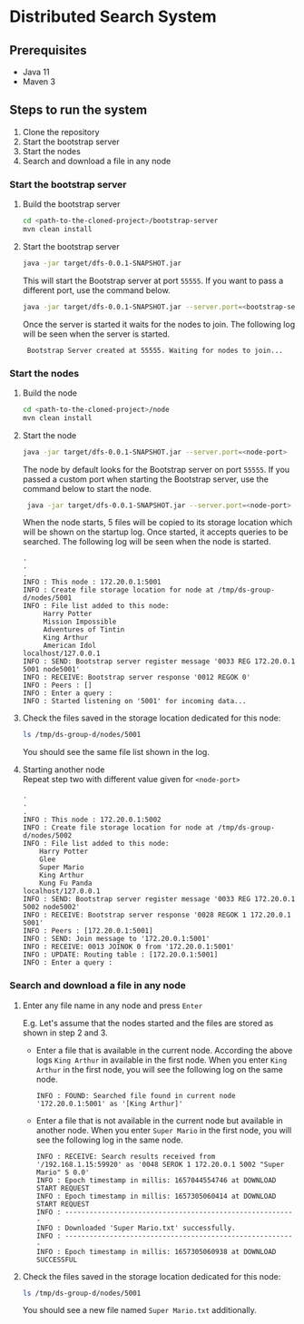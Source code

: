 # Distributed Search System

## Prerequisites
* Java 11
* Maven 3

## Steps to run the system
1. Clone the repository
2. Start the bootstrap server
3. Start the nodes
4. Search and download a file in any node

### Start the bootstrap server
1. Build the bootstrap server
    ```bash
    cd <path-to-the-cloned-project>/bootstrap-server
    mvn clean install
    ```
2. Start the bootstrap server
    ```bash
    java -jar target/dfs-0.0.1-SNAPSHOT.jar
    ```
   This will start the Bootstrap server at port `55555`. If you want to pass a different port, use the command below.
   ```bash
   java -jar target/dfs-0.0.1-SNAPSHOT.jar --server.port=<bootstrap-server-port>
   ```
   
   Once the server is started it waits for the nodes to join. The following log will be seen when the server is started.
   ```
    Bootstrap Server created at 55555. Waiting for nodes to join...
   ```

### Start the nodes   
1. Build the node
    ```bash
    cd <path-to-the-cloned-project>/node
    mvn clean install
    ```
2. Start the node
    ```bash
    java -jar target/dfs-0.0.1-SNAPSHOT.jar --server.port=<node-port>
    ```
   The node by default looks for the Bootstrap server on port `55555`. If you passed a custom port when starting the Bootstrap 
   server, use the command below to start the node.
   ```bash
    java -jar target/dfs-0.0.1-SNAPSHOT.jar --server.port=<node-port> --bootstrap.server.port=<bootstrap-server-port>
   ```
   When the node starts, 5 files will be copied to its storage location which will be shown on the startup log. Once started,
   it accepts queries to be searched. The following log will be seen when the node is started.
   
   ```
   .
   .
   .
   INFO : This node : 172.20.0.1:5001
   INFO : Create file storage location for node at /tmp/ds-group-d/nodes/5001
   INFO : File list added to this node: 
   		Harry Potter
   		Mission Impossible
   		Adventures of Tintin
   		King Arthur
   		American Idol
   localhost/127.0.0.1
   INFO : SEND: Bootstrap server register message '0033 REG 172.20.0.1 5001 node5001'
   INFO : RECEIVE: Bootstrap server response '0012 REGOK 0'
   INFO : Peers : []
   INFO : Enter a query : 
   INFO : Started listening on '5001' for incoming data...
   ```
3. Check the files saved in the storage location dedicated for this node:
   ```bash
   ls /tmp/ds-group-d/nodes/5001
   ```
   You should see the same file list shown in the log.
   
4. Starting another node  
    Repeat step two with different value given for `<node-port>`
    ```
    .
    .
    .
    INFO : This node : 172.20.0.1:5002
    INFO : Create file storage location for node at /tmp/ds-group-d/nodes/5002
    INFO : File list added to this node: 
   		Harry Potter
   		Glee
   		Super Mario
   		King Arthur
   		Kung Fu Panda
    localhost/127.0.0.1
    INFO : SEND: Bootstrap server register message '0033 REG 172.20.0.1 5002 node5002'
    INFO : RECEIVE: Bootstrap server response '0028 REGOK 1 172.20.0.1 5001'
    INFO : Peers : [172.20.0.1:5001]
    INFO : SEND: Join message to '172.20.0.1:5001'
    INFO : RECEIVE: 0013 JOINOK 0 from '172.20.0.1:5001'
    INFO : UPDATE: Routing table : [172.20.0.1:5001]
    INFO : Enter a query : 
   ```
    
### Search and download a file in any node

1. Enter any file name in any node and press `Enter`
   
   E.g. Let's assume that the nodes started and the files are stored as shown in step 2 and 3.
    * Enter a file that is available in the current node. According the above logs `King Arthur` in available in the first node.
      When you enter `King Arthur` in the first node, you will see the following log on the same node.
      ```
      INFO : FOUND: Searched file found in current node '172.20.0.1:5001' as '[King Arthur]'
      ```
    
    * Enter a file that is not available in the current node but available in another node. 
      When you enter `Super Mario` in the first node, you will see the following log in the same node.
      ```
      INFO : RECEIVE: Search results received from '/192.168.1.15:59920' as '0048 SEROK 1 172.20.0.1 5002 "Super Mario" 5 0.0'
      INFO : Epoch timestamp in millis: 1657044554746 at DOWNLOAD START REQUEST
      INFO : Epoch timestamp in millis: 1657305060414 at DOWNLOAD START REQUEST
      INFO : ---------------------------------------------------------
      INFO : Downloaded 'Super Mario.txt' successfully.
      INFO : ---------------------------------------------------------
      INFO : Epoch timestamp in millis: 1657305060938 at DOWNLOAD SUCCESSFUL
      ```
2. Check the files saved in the storage location dedicated for this node:
      ```bash
      ls /tmp/ds-group-d/nodes/5001
      ```
      You should see a new file named `Super Mario.txt` additionally.
      